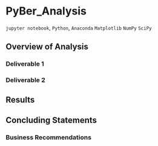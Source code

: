 # PyBer_Analysis
`jupyter notebook`, `Python`, `Anaconda` `Matplotlib` `NumPy` `SciPy` 
## Overview of Analysis

### Deliverable 1

### Deliverable 2 
## Results

## Concluding Statements

### Business Recommendations 
